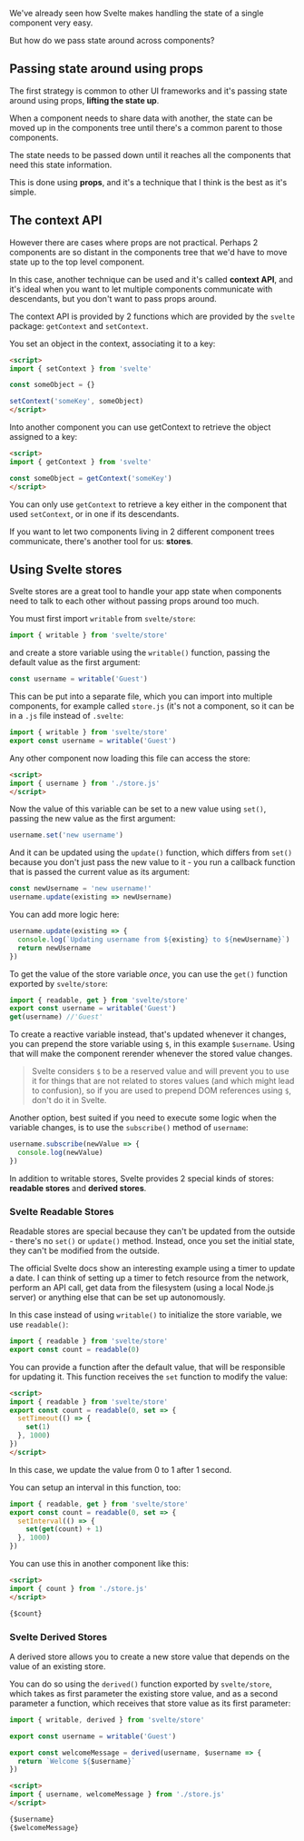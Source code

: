 We've already seen how Svelte makes handling the state of a single component very easy.

But how do we pass state around across components?

## Passing state around using props

The first strategy is common to other UI frameworks and it's passing state around using props, **lifting the state up**.

When a component needs to share data with another, the state can be moved up in the components tree until there's a common parent to those components.

The state needs to be passed down until it reaches all the components that need this state information.

This is done using **props**, and it's a technique that I think is the best as it's simple.

## The context API

However there are cases where props are not practical. Perhaps 2 components are so distant in the components tree that we'd have to move state up to the top level component.

In this case, another technique can be used and it's called **context API**, and it's ideal when you want to let multiple components communicate with descendants, but you don't want to pass props around.

The context API is provided by 2 functions which are provided by the `svelte` package: `getContext` and `setContext`.

You set an object in the context, associating it to a key:

```html
<script>
import { setContext } from 'svelte'

const someObject = {}

setContext('someKey', someObject)
</script>
```

Into another component you can use getContext to retrieve the object assigned to a key:

```html
<script>
import { getContext } from 'svelte'

const someObject = getContext('someKey')
</script>
```

You can only use `getContext` to retrieve a key either in the component that used `setContext`, or in one if its descendants.

If you want to let two components living in 2 different component trees communicate, there's another tool for us: **stores**.

## Using Svelte stores

Svelte stores are a great tool to handle your app state when components need to talk to each other without passing props around too much.

You must first import `writable` from `svelte/store`:

```js
import { writable } from 'svelte/store'
```

and create a store variable using the `writable()` function, passing the default value as the first argument:

```js
const username = writable('Guest')
```

This can be put into a separate file, which you can import into multiple components, for example called `store.js` (it's not a component, so it can be in a `.js` file instead of `.svelte`:

```js
import { writable } from 'svelte/store'
export const username = writable('Guest')
```

Any other component now loading this file can access the store:

```html
<script>
import { username } from './store.js'
</script>
```

Now the value of this variable can be set to a new value using `set()`, passing the new value as the first argument:

```js
username.set('new username')
```

And it can be updated using the `update()` function, which differs from `set()` because you don't just pass the new value to it - you run a callback function that is passed the current value as its argument:

```js
const newUsername = 'new username!'
username.update(existing => newUsername)
```

You can add more logic here:

```js
username.update(existing => {
  console.log(`Updating username from ${existing} to ${newUsername}`)
  return newUsername
})
```

To get the value of the store variable _once_, you can use the `get()` function exported by `svelte/store`:

```js
import { readable, get } from 'svelte/store'
export const username = writable('Guest')
get(username) //'Guest'
```

To create a reactive variable instead, that's updated whenever it changes, you can prepend the store variable using `$`, in this example `$username`. Using that will make the component rerender whenever the stored value changes.

> Svelte considers `$` to be a reserved value and will prevent you to use it for things that are not related to stores values (and which might lead to confusion), so if you are used to prepend DOM references using `$`, don't do it in Svelte.
>
Another option, best suited if you need to execute some logic when the variable changes, is to use the `subscribe()` method of `username`:

```js
username.subscribe(newValue => {
  console.log(newValue)
})
```

In addition to writable stores, Svelte provides 2 special kinds of stores: **readable stores** and **derived stores**.

### Svelte Readable Stores

Readable stores are special because they can't be updated from the outside - there's no `set()` or `update()` method. Instead, once you set the initial state, they can't be modified from the outside.

The official Svelte docs show an interesting example using a timer to update a date. I can think of setting up a timer to fetch resource from the network, perform an API call, get data from the filesystem (using a local Node.js server) or anything else that can be set up autonomously.

In this case instead of using `writable()` to initialize the store variable, we use `readable()`:

```js
import { readable } from 'svelte/store'
export const count = readable(0)
```

You can provide a function after the default value, that will be responsible for updating it. This function receives the `set` function to modify the value:

```html
<script>
import { readable } from 'svelte/store'
export const count = readable(0, set => {
  setTimeout(() => {
    set(1)
  }, 1000)
})
</script>
```

In this case, we update the value from 0 to 1 after 1 second.

You can setup an interval in this function, too:

```js
import { readable, get } from 'svelte/store'
export const count = readable(0, set => {
  setInterval(() => {
    set(get(count) + 1)
  }, 1000)
})
```

You can use this in another component like this:

```html
<script>
import { count } from './store.js'
</script>

{$count}
```

### Svelte Derived Stores

A derived store allows you to create a new store value that depends on the value of an existing store.

You can do so using the `derived()` function exported by `svelte/store`, which takes as first parameter the existing store value, and as a second parameter a function, which receives that store value as its first parameter:

```js
import { writable, derived } from 'svelte/store'

export const username = writable('Guest')

export const welcomeMessage = derived(username, $username => {
  return `Welcome ${$username}`
})
```

```html
<script>
import { username, welcomeMessage } from './store.js'
</script>

{$username}
{$welcomeMessage}
```
